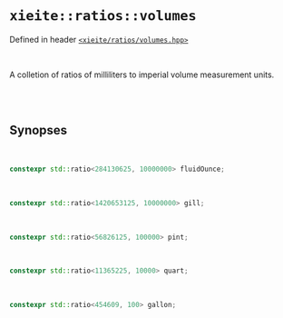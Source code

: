 # `xieite::ratios::volumes`
Defined in header [`<xieite/ratios/volumes.hpp>`](../../include/xieite/ratios/volumes.hpp)

<br/>

A colletion of ratios of milliliters to imperial volume measurement units.

<br/><br/>

## Synopses

<br/>

```cpp
constexpr std::ratio<284130625, 10000000> fluidOunce;
```

<br/>

```cpp
constexpr std::ratio<1420653125, 10000000> gill;
```

<br/>

```cpp
constexpr std::ratio<56826125, 100000> pint;
```

<br/>

```cpp
constexpr std::ratio<11365225, 10000> quart;
```

<br/>

```cpp
constexpr std::ratio<454609, 100> gallon;
```
